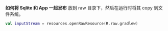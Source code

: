 **如何将 Sqlite 和 App 一起发布**
放到 raw 目录下，然后在运行时将其 copy 到文件系统。

```kotlin
val inputStream = resources.openRawResource(R.raw.gradlew)
```